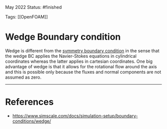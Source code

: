 May 2022
Status: #finished  

Tags: [[OpenFOAM]]

# Wedge Boundary condition

Wedge is different from the [symmetry boundary condition](https://www.simscale.com/docs/simulation-setup/boundary-conditions/symmetry/) in the sense that the wedge BC applies the Navier-Stokes equations in cylindrical coordinates whereas the latter applies in cartesian coordinates. One big advantage of wedge is that it allows for the rotational flow around the axis and this is possible only because the fluxes and normal components are not assumed as zero.



---
# References
- https://www.simscale.com/docs/simulation-setup/boundary-conditions/wedge/